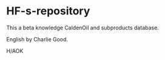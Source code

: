 # HF-s-repository
This a beta knowledge CaldenOil and subproducts database.

English by Charlie Good.

H/AOK

